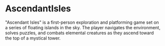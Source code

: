 # AscendantIsles
"Ascendant Isles" is a first-person exploration and platforming game set on a series of floating islands in the sky. The player navigates the environment, solves puzzles, and combats elemental creatures as they ascend toward the top of a mystical tower.
